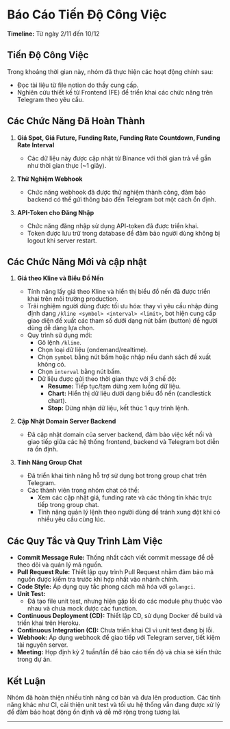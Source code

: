 # Báo Cáo Tiến Độ Công Việc

**Timeline:** Từ ngày 2/11 đến 10/12  

## Tiến Độ Công Việc

Trong khoảng thời gian này, nhóm đã thực hiện các hoạt động chính sau:  

- Đọc tài liệu từ file notion do thầy cung cấp.  
- Nghiên cứu thiết kế từ Frontend (FE) để triển khai các chức năng trên Telegram theo yêu cầu.  

## Các Chức Năng Đã Hoàn Thành

1. **Giá Spot, Giá Future, Funding Rate, Funding Rate Countdown, Funding Rate Interval**  
   - Các dữ liệu này được cập nhật từ Binance với thời gian trả về gần như thời gian thực (~1 giây).  

2. **Thử Nghiệm Webhook**  
   - Chức năng webhook đã được thử nghiệm thành công, đảm bảo backend có thể gửi thông báo đến Telegram bot một cách ổn định.  

3. **API-Token cho Đăng Nhập**  
   - Chức năng đăng nhập sử dụng API-token đã được triển khai.  
   - Token được lưu trữ trong database để đảm bảo người dùng không bị logout khi server restart.  

## Các Chức Năng Mới và cập nhật

1. **Giá theo Kline và Biểu Đồ Nến**  
   - Tính năng lấy giá theo Kline và hiển thị biểu đồ nến đã được triển khai trên môi trường production.  
   - Trải nghiệm người dùng được tối ưu hóa: thay vì yêu cầu nhập đúng định dạng `/kline <symbol> <interval> <limit>`, bot hiện cung cấp giao diện đề xuất các tham số dưới dạng nút bấm (button) để người dùng dễ dàng lựa chọn.  
   - Quy trình sử dụng mới:  
     - Gõ lệnh `/kline`.  
     - Chọn loại dữ liệu (ondemand/realtime).  
     - Chọn `symbol` bằng nút bấm hoặc nhập nếu danh sách đề xuất không có.  
     - Chọn `interval` bằng nút bấm.  
     - Dữ liệu được gửi theo thời gian thực với 3 chế độ:  
       - **Resume:** Tiếp tục/tạm dừng xem luồng dữ liệu.   
       - **Chart:** Hiển thị dữ liệu dưới dạng biểu đồ nến (candlestick chart).  
       - **Stop:** Dừng nhận dữ liệu, kết thúc 1 quy trình lệnh. 

2. **Cập Nhật Domain Server Backend**  
   - Đã cập nhật domain của server backend, đảm bảo việc kết nối và giao tiếp giữa các hệ thống frontend, backend và Telegram bot diễn ra ổn định.  

3. **Tính Năng Group Chat**  
   - Đã triển khai tính năng hỗ trợ sử dụng bot trong group chat trên Telegram.  
   - Các thành viên trong nhóm chat có thể:  
     - Xem các cập nhật giá, funding rate và các thông tin khác trực tiếp trong group chat.  
     - Tính năng quản lý lệnh theo người dùng để tránh xung đột khi có nhiều yêu cầu cùng lúc.  

## Các Quy Tắc và Quy Trình Làm Việc

- **Commit Message Rule:** Thống nhất cách viết commit message để dễ theo dõi và quản lý mã nguồn.  
- **Pull Request Rule:** Thiết lập quy trình Pull Request nhằm đảm bảo mã nguồn được kiểm tra trước khi hợp nhất vào nhánh chính.  
- **Code Style:** Áp dụng quy tắc phong cách mã hóa với `golangci`.  
- **Unit Test:**  
  - Đã tạo file unit test, nhưng hiện gặp lỗi do các module phụ thuộc vào nhau và chưa mock được các function.  
- **Continuous Deployment (CD):** Thiết lập CD, sử dụng Docker để build và triển khai trên Heroku.  
- **Continuous Integration (CI):** Chưa triển khai CI vì unit test đang bị lỗi.  
- **Webhook:** Áp dụng webhook để giao tiếp với Telegram server, tiết kiệm tài nguyên server.  
- **Meeting:** Họp định kỳ 2 tuần/lần để báo cáo tiến độ và chia sẻ kiến thức trong dự án.  

## Kết Luận

Nhóm đã hoàn thiện nhiều tính năng cơ bản và đưa lên production. Các tính năng khác như CI, cải thiện unit test và tối ưu hệ thống vẫn đang được xử lý để đảm bảo hoạt động ổn định và dễ mở rộng trong tương lai.  

---
